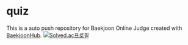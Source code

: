 # quiz
This is a auto push repository for Baekjoon Online Judge created with [BaekjoonHub](https://github.com/BaekjoonHub/BaekjoonHub).
[![Solved.ac프로필](http://mazassumnida.wtf/api/v2/generate_badge?boj=yangh0705)](https://solved.ac/)
